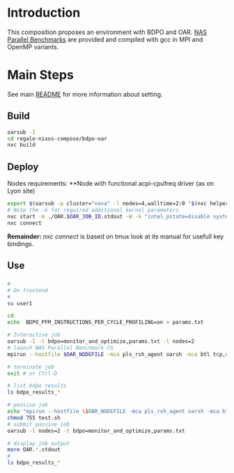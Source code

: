 # Introduction

This composition proposes an environment with BDPO and OAR. [NAS Parallel Benchmarks](https://www.nas.nasa.gov/software/npb.html) are provided and compiled with gcc in MPI and OpenMP variants.

# Main Steps
See main [README](../README.md) for more information about setting.

## Build
```bash
oarsub -I
cd regale-nixos-compose/bdpo-oar
nxc build
```

## Deploy
Nodes requirements: **Node with functional acpi-cpufreq driver (as on Lyon site)
```bash
export $(oarsub -p cluster="nova" -l nodes=4,walltime=2:0 "$(nxc helper g5k_script) 2h" | grep OAR_JOB_ID)
# Note the -k for required additional kernel parameters 
nxc start -m ./OAR.$OAR_JOB_ID.stdout -W -k "intel_pstate=disable systemd.unified_cgroup_hierarchy=0"
nxc connect
```

**Remainder:** *nxc connect* is based on tmux look at its manual for usefull key bindings.

## Use
### 
```bash
#
# On frontend
#
su user1

cd
echo  BDPO_PFM_INSTRUCTIONS_PER_CYCLE_PROFILING=on > params.txt

# Interactive job
oarsub -I -t bdpo=monitor_and_optimize,params.txt -l nodes=2
# launch NAS Parallel Benchmark CG
mpirun --hostfile $OAR_NODEFILE -mca pls_rsh_agent oarsh -mca btl tcp,self cg.C.mpi

# terminate job
exit # or Ctrl-D

# list bdpo results
ls bdpo_results_*

# passive job
echo "mpirun --hostfile \$OAR_NODEFILE -mca pls_rsh_agent oarsh -mca btl tcp,self cg.C.mpi" > test.sh
chmod 755 test.sh
# submit passive job
oarsub -l nodes=2 -t bdpo=monitor_and_optimize,params.txt 

# display job output
more OAR.*.stdout
# 
ls bdpo_results_*

```
